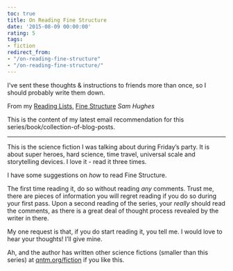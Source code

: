 ```yaml
---
toc: true
title: On Reading Fine Structure
date: '2015-08-09 00:00:00'
rating: 5
tags:
- fiction
redirect_from:
- "/on-reading-fine-structure"
- "/on-reading-fine-structure/"
---
```


I’ve sent these thoughts & instructions to friends more than once, so I should probably write them down.

From my [Reading Lists]( /lists/reading), [Fine Structure](http://qntm.org/structure) _Sam Hughes_

This is the content of my latest email recommendation for this series/book/collection-of-blog-posts.

* * *

This is the science fiction I was talking about during Friday’s party. It is about super heroes, hard science, time travel, universal scale and storytelling devices. I love it - read it three times.

I have some suggestions on _how_ to read Fine Structure.

The first time reading it, do so without reading _any_ comments. Trust me, there are pieces of information you will regret reading if you do so during your first pass. Upon a second reading of the series, your _really_ should read the comments, as there is a great deal of thought process revealed by the writer in there.

My one request is that, if you do start reading it, you tell me. I would love to hear your thoughts! I’ll give mine.

Ah, and the author has written other science fictions (smaller than this series) at [qntm.org/fiction](//qntm.org/fiction) if you like this.

